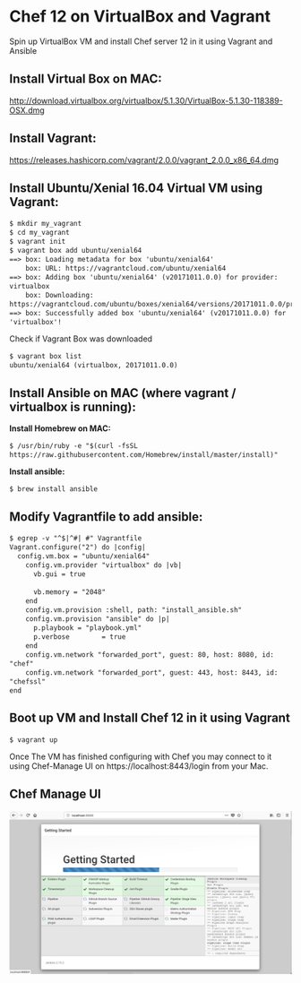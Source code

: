 Chef 12 on VirtualBox and Vagrant 
=================================

Spin up VirtualBox VM and install Chef server 12 in it using Vagrant and Ansible

Install Virtual Box on MAC:
---------------------------
http://download.virtualbox.org/virtualbox/5.1.30/VirtualBox-5.1.30-118389-OSX.dmg

Install Vagrant:
----------------
https://releases.hashicorp.com/vagrant/2.0.0/vagrant_2.0.0_x86_64.dmg


Install Ubuntu/Xenial 16.04 Virtual VM using Vagrant:
------------------------------------------------------
```
$ mkdir my_vagrant
$ cd my_vagrant
$ vagrant init
$ vagrant box add ubuntu/xenial64
==> box: Loading metadata for box 'ubuntu/xenial64'
    box: URL: https://vagrantcloud.com/ubuntu/xenial64
==> box: Adding box 'ubuntu/xenial64' (v20171011.0.0) for provider: virtualbox
    box: Downloading: https://vagrantcloud.com/ubuntu/boxes/xenial64/versions/20171011.0.0/providers/virtualbox.box
==> box: Successfully added box 'ubuntu/xenial64' (v20171011.0.0) for 'virtualbox'!
```
Check if Vagrant Box was downloaded
```
$ vagrant box list
ubuntu/xenial64 (virtualbox, 20171011.0.0)
```

Install Ansible on MAC (where vagrant / virtualbox is running):
---------------------------------------------------------------
**Install Homebrew on MAC:**
```
$ /usr/bin/ruby -e "$(curl -fsSL https://raw.githubusercontent.com/Homebrew/install/master/install)"
```
**Install ansible:**
```
$ brew install ansible
```

Modify Vagrantfile to add ansible:
----------------------------------
```
$ egrep -v "^$|^#| #" Vagrantfile 
Vagrant.configure("2") do |config|
  config.vm.box = "ubuntu/xenial64"
    config.vm.provider "virtualbox" do |vb|
      vb.gui = true
   
      vb.memory = "2048"
    end
    config.vm.provision :shell, path: "install_ansible.sh"
    config.vm.provision "ansible" do |p|
      p.playbook = "playbook.yml"
      p.verbose        = true
    end
    config.vm.network "forwarded_port", guest: 80, host: 8080, id: "chef"
    config.vm.network "forwarded_port", guest: 443, host: 8443, id: "chefssl"
end
```
Boot up VM and Install Chef 12 in it using Vagrant
--------------------------------------------------
```
$ vagrant up
```

Once The VM has finished configuring with Chef you may connect to it using Chef-Manage UI on 
https://localhost:8443/login from your Mac.

Chef Manage UI
--------------
![chef manage UI](https://github.com/arghyanator/jenkins_vbox/blob/master/jenkins_setup.png)